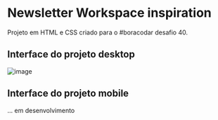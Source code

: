 # Newsletter Workspace inspiration

Projeto em HTML e CSS criado para o #boracodar desafio 40.

## Interface do projeto desktop
![image](https://github.com/gustavolarsen/newslatter/assets/55494775/324ba72e-f3f9-4c57-b794-188ae5f7e35a)

## Interface do projeto mobile

... em desenvolvimento
